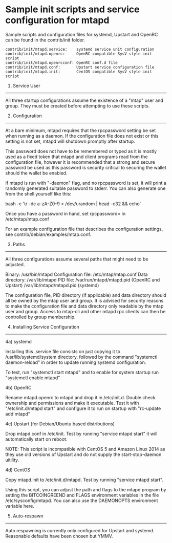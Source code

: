 Sample init scripts and service configuration for mtapd
==========================================================

Sample scripts and configuration files for systemd, Upstart and OpenRC
can be found in the contrib/init folder.

    contrib/init/mtapd.service:    systemd service unit configuration
    contrib/init/mtapd.openrc:     OpenRC compatible SysV style init script
    contrib/init/mtapd.openrcconf: OpenRC conf.d file
    contrib/init/mtapd.conf:       Upstart service configuration file
    contrib/init/mtapd.init:       CentOS compatible SysV style init script

1. Service User
---------------------------------

All three startup configurations assume the existence of a "mtap" user
and group.  They must be created before attempting to use these scripts.

2. Configuration
---------------------------------

At a bare minimum, mtapd requires that the rpcpassword setting be set
when running as a daemon.  If the configuration file does not exist or this
setting is not set, mtapd will shutdown promptly after startup.

This password does not have to be remembered or typed as it is mostly used
as a fixed token that mtapd and client programs read from the configuration
file, however it is recommended that a strong and secure password be used
as this password is security critical to securing the wallet should the
wallet be enabled.

If mtapd is run with "-daemon" flag, and no rpcpassword is set, it will
print a randomly generated suitable password to stderr.  You can also
generate one from the shell yourself like this:

bash -c 'tr -dc a-zA-Z0-9 < /dev/urandom | head -c32 && echo'

Once you have a password in hand, set rpcpassword= in /etc/mtap/mtap.conf

For an example configuration file that describes the configuration settings,
see contrib/debian/examples/mtap.conf.

3. Paths
---------------------------------

All three configurations assume several paths that might need to be adjusted.

Binary:              /usr/bin/mtapd
Configuration file:  /etc/mtap/mtap.conf
Data directory:      /var/lib/mtapd
PID file:            /var/run/mtapd/mtapd.pid (OpenRC and Upstart)
                     /var/lib/mtapd/mtapd.pid (systemd)

The configuration file, PID directory (if applicable) and data directory
should all be owned by the mtap user and group.  It is advised for security
reasons to make the configuration file and data directory only readable by the
mtap user and group.  Access to mtap-cli and other mtapd rpc clients
can then be controlled by group membership.

4. Installing Service Configuration
-----------------------------------

4a) systemd

Installing this .service file consists on just copying it to
/usr/lib/systemd/system directory, followed by the command
"systemctl daemon-reload" in order to update running systemd configuration.

To test, run "systemctl start mtapd" and to enable for system startup run
"systemctl enable mtapd"

4b) OpenRC

Rename mtapd.openrc to mtapd and drop it in /etc/init.d.  Double
check ownership and permissions and make it executable.  Test it with
"/etc/init.d/mtapd start" and configure it to run on startup with
"rc-update add mtapd"

4c) Upstart (for Debian/Ubuntu based distributions)

Drop mtapd.conf in /etc/init.  Test by running "service mtapd start"
it will automatically start on reboot.

NOTE: This script is incompatible with CentOS 5 and Amazon Linux 2014 as they
use old versions of Upstart and do not supply the start-stop-daemon uitility.

4d) CentOS

Copy mtapd.init to /etc/init.d/mtapd. Test by running "service mtapd start".

Using this script, you can adjust the path and flags to the mtapd program by
setting the BITCOINGREEND and FLAGS environment variables in the file
/etc/sysconfig/mtapd. You can also use the DAEMONOPTS environment variable here.

5. Auto-respawn
-----------------------------------

Auto respawning is currently only configured for Upstart and systemd.
Reasonable defaults have been chosen but YMMV.
